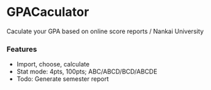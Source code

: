 # GPACaculator
 Caculate your GPA based on online score reports / Nankai University

### Features
- Import, choose, calculate
- Stat mode: 4pts, 100pts; ABC/ABCD/BCD/ABCDE
- Todo: Generate semester report 
